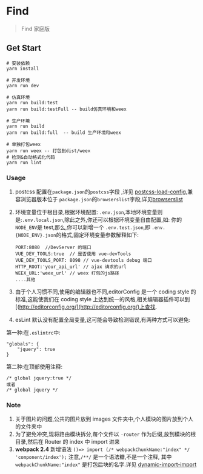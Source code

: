 # Find

> Find 家庭版

## Get Start

```
# 安装依赖
yarn install

# 开发环境
yarn run dev

# 仿真环境
yarn run build:test
yarn run build:testFull -- build仿真环境和weex

# 生产环境
yarn run build
yarn run build:full  -- build 生产环境和weex

# 单独打包weex
yarn run weex -- 打包到dist/weex
# 检测&自动格式化代码
yarn run lint
```

### Usage

1.  postcss 配置在`package.json`的`postcss`字段 ,详见 [postcss-load-config](https://github.com/michael-ciniawsky/postcss-load-config#postcssrc),兼容浏览器版本位于 `package.json`的`browserslist`字段,详见[browserslist](https://github.com/browserslist/browserslist)
2.  环境变量位于根目录,根据环境配置: `.env.json`,本地环境变量则是:`.env.local.json`,除此之外,你还可以根据环境变量自由配置,如: 你的`NODE_ENV`是 test,那么,你可以新增一个 `.env.test.json`,即 `.env.{NODE_ENV}.json`的格式,固定环境变量参数解释如下:

        PORT:8080  //DevServer 的端口
        VUE_DEV_TOOLS:true  // 是否使用 vue-devTools
        VUE_DEV_TOOLS_PORT: 8098 // vue-devtools debug 端口
        HTTP_ROOT:'your_api_url' // ajax 请求的url
        WEEX_URL:'weex_url' // weex 打包的js路径
        ....其他

3.  由于个人习惯不同,使用的编辑器也不同,editorConfig 是一个 coding style 的标准,这能使我们在 coding style 上达到统一的风格,相关编辑器插件可以到[(http://editorconfig.org/](http://editorconfig.org/)上查找.
4.  esLint 默认没有配置全局变量,这可能会导致检测错误,有两种方式可以避免:

第一种:在`.eslintrc`中:

    "globals": {
        "jquery": true
    }

第二种:在<script></script>顶部使用注释:

    /* global jquery:true */
    或者
    /* global jquery */

### Note

1.  关于图片的问题,公共的图片放到 images 文件夹中,个人模块的图片放到个人的文件夹中
2.  为了避免冲突,现将路由模块拆分,每个文件以 `-router` 作为后缀,放到模块的根目录,然后在 Router 的 index 中 import 进来
3.  **webpack 2.4** 新增语法 `()=> import (/* webpackChunkName:"index" */ 'component/index');`
    注意,`/**/` 是一个语法糖,不是一个注释, 其中 `webpackChunkName:"index"` 是打包后块的名字.详见 [dynamic-import-import](https://webpack.js.org/guides/code-splitting-async/#dynamic-import-import-)
